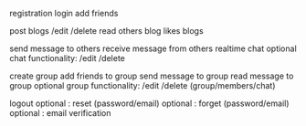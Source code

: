 registration
login 
add friends 

post blogs /edit /delete
read others blog
likes blogs

send message to others
receive message from others 
realtime chat
optional chat functionality: /edit /delete

create group
add friends to group
send message to group
read message to group
optional group functionality: /edit /delete (group/members/chat)

logout
optional : reset (password/email)
optional : forget (password/email)
optional : email verification
